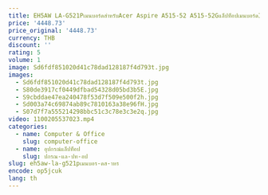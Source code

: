 ```yaml
---
title: EH5AW LA-G521Pเมนบอร์ดสําหรับAcer Aspire A515-52 A515-52Gแล็ปท็อปเมนบอร์ดI3 I5 I7-8th Gen CPU NBH 1611002   ทดสอบ DDR4 แล้ว
price: '4448.73'
price_original: '4448.73'
currency: THB
discount: ''
rating: 5
volume: 1
image: Sd6fdf851020d41c78dad128187f4d793t.jpg
images:
  - Sd6fdf851020d41c78dad128187f4d793t.jpg
  - S80de3917cf0449dfbad54328d05bd3b5E.jpg
  - S9cbddae47ea240478f53d7f509e500f2h.jpg
  - Sd003a74c69874ab89c7810163a38e96fH.jpg
  - S07d7f7a555214298bbc51c3c78e3c3e2q.jpg
video: 1100205537023.mp4
categories:
  - name: Computer & Office
    slug: computer-office
  - name: อุปกรณ์แล็ปท็อป
    slug: ปกรณ-แล-ปท-อป
slug: eh5aw-la-g521pเมนบอร-ดส-าหร
encode: op5jcuk
lang: th
---
```

  